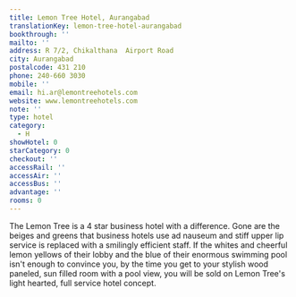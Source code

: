 ```yaml
---
title: Lemon Tree Hotel, Aurangabad
translationKey: lemon-tree-hotel-aurangabad
bookthrough: ''
mailto: ''
address: R 7/2, Chikalthana  Airport Road
city: Aurangabad
postalcode: 431 210
phone: 240-660 3030
mobile: ''
email: hi.ar@lemontreehotels.com
website: www.lemontreehotels.com
note: ''
type: hotel
category:
  - H
showHotel: 0
starCategory: 0
checkout: ''
accessRail: ''
accessAir: ''
accessBus: ''
advantage: ''
rooms: 0
---
```

The Lemon Tree is a 4 star business hotel with a difference. Gone are the beiges and greens that business hotels use ad nauseum and stiff upper lip service is replaced with a smilingly efficient staff.     If the whites and cheerful lemon yellows of their lobby and the blue of their enormous swimming pool isn't enough to convince you, by the time you get to your stylish wood paneled, sun filled room with a pool view, you will be sold on Lemon Tree's light hearted, full service hotel concept.      